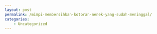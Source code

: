 ```yaml
---
layout: post
permalink: /mimpi-membersihkan-kotoran-nenek-yang-sudah-meninggal/
categories:
    - Uncategorized
---
```


